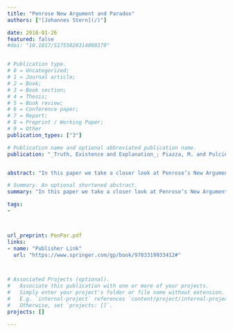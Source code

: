 ```yaml
---
title: "Penrose New Argument and Paradox"
authors: ["[Johannes Stern](/)"]

date: 2018-01-26
featured: false
#doi: "10.1017/S1755020314000379"


# Publication type.
# 0 = Uncategorized;
# 1 = Journal article;
# 2 = Book;
# 3 = Book section;
# 4 = Thesis;
# 5 = Book review;
# 6 = Conference paper;
# 7 = Report;
# 8 = Preprint / Working Paper;
# 9 = Other
publication_types: ["3"]

# Publication name and optional abbreviated publication name.
publication: "_Truth, Existence and Explanation_; Piazza, M. and Pulcini, G. (eds.); Boston Studies in the Philosophy of and History of Science, Springer."


abstract: "In this paper we take a closer look at Penrose’s New Argument for the claim that the human mind cannot be mechanized and investigate whether the argument can be formalized in a sound and coherent way using a theory of truth and absolute provability. Our findings are negative; we can show that there will be no consistent theory that allows for a formalization of Penrose’s argument in a straightforward way. In a second step we consider Penrose’s overall strategy for arguing for his view and provide a reasonable theory of truth and absolute provability in which this strategy leads to a sound argument for the claim that the human mind cannot be mechanized. However, we argue that the argument is intuitively implausible since it relies on a pathological feature of the proposed theory."

# Summary. An optional shortened abstract.
summary: "In this paper we take a closer look at Penrose’s New Argument for the claim that the human mind cannot be mechanized and investigate whether the argument can be formalized in a sound and coherent way using a theory of truth and absolute provability."

tags:
-



url_preprint: PenPar.pdf
links:
- name: "Publisher Link"
  url: "https://www.springer.com/gp/book/9783319933412#"



# Associated Projects (optional).
#   Associate this publication with one or more of your projects.
#   Simply enter your project's folder or file name without extension.
#   E.g. `internal-project` references `content/project/internal-project/index.md`.
#   Otherwise, set `projects: []`.
projects: []

---
```

